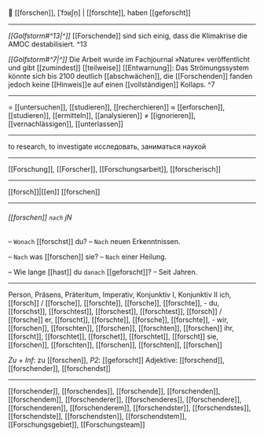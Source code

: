🔬 [[forschen]], [ˈfɔʁʃn̩] | [[forschte]], haben [[geforscht]]

---
*[[Golfstorm#^13|^]]* [[Forschende]] sind sich einig, dass die Klimakrise die AMOC destabilisiert. ^13


*[[Golfstorm#^7|^]]* Die Arbeit wurde im Fachjournal »Nature« veröffentlicht und gibt [[zumindest]] [[teilweise]] [[Entwarnung]]: Das Strömungssystem könnte sich bis 2100 deutlich [[abschwächen]], die [[Forschenden]] fanden jedoch keine [[Hinweis]]e auf einen [[vollständigen]] Kollaps. ^7

---
= [[untersuchen]], [[studieren]], [[recherchieren]]
≈ [[erforschen]], [[studieren]], [[ermitteln]], [[analysieren]]
≠ [[ignorieren]], [[vernachlässigen]], [[unterlassen]]

---
to research, to investigate
исследовать, заниматься наукой

---
[[Forschung]], [[Forscher]], [[Forschungsarbeit]], [[forscherisch]]

---
[[forsch]]|[[en]]
[[forschen]]


---
###### [[forschen]] `nach` jN
– `Wonach` [[forschst]] du?
– `Nach` neuen Erkenntnissen.

– `Nach` was [[forschen]] sie?
– `Nach` einer Heilung.

– Wie lange [[hast]] du `danach` [[geforscht]]?
– Seit Jahren.

---
Person, Präsens, Präteritum, Imperativ, Konjunktiv I, Konjunktiv II
ich, [[forsch]] / [[forsche]], [[forschte]], [[forsche]], [[forschte]], -
du, [[forschst]], [[forschtest]], [[forschest]], [[forschtest]], [[forsch]] / [[forsche]]
er, [[forscht]], [[forschte]], [[forsche]], [[forschte]], -
wir, [[forschen]], [[forschten]], [[forschen]], [[forschten]], [[forschen]]
ihr, [[forscht]], [[forschtet]], [[forschet]], [[forschtet]], [[forscht]]
sie, [[forschen]], [[forschten]], [[forschen]], [[forschten]], [[forschen]]

*Zu + Inf*: zu [[forschen]], *P2*: [[geforscht]]
Adjektive: [[forschend]], [[forschender]], [[forschendst]]

---
[[forschender]], [[forschendes]], [[forschende]], [[forschenden]], [[forschendem]], [[forschenderer]], [[forschenderes]], [[forschendere]], [[forschenderen]], [[forschenderem]], [[forschendster]], [[forschendstes]], [[forschendste]], [[forschendsten]], [[forschendstem]], [[Forschungsgebiet]], [[Forschungsteam]]